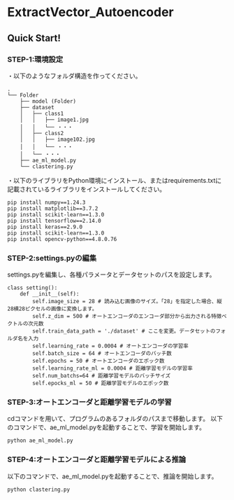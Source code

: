 # ExtractVector_Autoencoder
## Quick Start!
### STEP-1:環境設定
・以下のようなフォルダ構造を作ってください。
```
.
└── Folder
    ├── model (Folder)
    ├── dataset
    │   ├── class1
    │   │   ├── image1.jpg
    │   │   └── ・・・
    │   ├── class2
    │   │   ├── image102.jpg
    │   │   └── ・・・
    │   └── ・・・
    ├── ae_ml_model.py
    └── clastering.py
```
  
・以下のライブラリをPython環境にインストール、またはrequirements.txtに記載されているライブラリをインストールしてください。
```
pip install numpy==1.24.3
pip install matplotlib==3.7.2
pip install scikit-learn==1.3.0
pip install tensorflow==2.14.0
pip install keras==2.9.0
pip install scikit-learn==1.3.0
pip install opencv-python==4.8.0.76
```
### STEP-2:settings.pyの編集
settings.pyを編集し、各種パラメータとデータセットのパスを設定します。
```
class setting():
    def __init__(self):
        self.image_size = 28 # 読み込む画像のサイズ。「28」を指定した場合、縦28横28ピクセルの画像に変換します。
        self.z_dim = 500 # オートエンコーダのエンコーダ部分から出力される特徴ベクトルの次元数
        self.train_data_path = './dataset' # ここを変更。データセットのフォルダ名を入力
        self.learning_rate = 0.0004 # オートエンコーダの学習率
        self.batch_size = 64 # オートエンコーダのバッチ数
        self.epochs = 50 # オートエンコーダのエポック数
        self.learning_rate_ml = 0.0004 # 距離学習モデルの学習率
        self.num_batchs=64 # 距離学習モデルのバッチサイズ
        self.epocks_ml = 50 # 距離学習モデルのエポック数
```
### STEP-3:オートエンコーダと距離学習モデルの学習
cdコマンドを用いて、プログラムのあるフォルダのパスまで移動します。
以下のコマンドで、ae_ml_model.pyを起動することで、学習を開始します。
```
python ae_ml_model.py
```

### STEP-4:オートエンコーダと距離学習モデルによる推論
以下のコマンドで、ae_ml_model.pyを起動することで、推論を開始します。
```
python clastering.py
```
